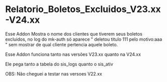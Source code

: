 # Relatorio_Boletos_Excluidos_V23.xx-V24.xx
Esse Addon Mostra o nome dos clientes que tiverem seus boletos excluidos, no log do mk-auth só aparece " deletou titulo 111 pelo motivo:aaa " sem mostrar de qual cliente pertencia aquele boleto. 

Esse Addon funciona tanto nas versões V23.xx quanto na V24.xx  

Ele pega tanto a tabela do sis_logs quanto o sis_ativ 

OBS: Não cheguei a testar nas versoes V22.xx
